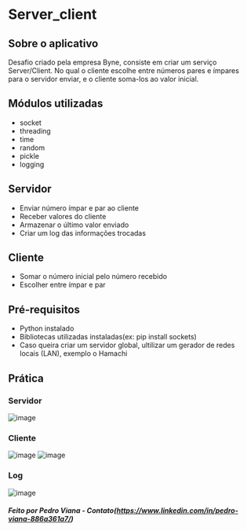 # Server_client
##  Sobre o aplicativo
Desafio criado pela empresa Byne, consiste em criar um serviço Server/Client. No qual o cliente escolhe entre números pares e ímpares para o servidor enviar, e o cliente soma-los ao valor inicial.

##  Módulos utilizadas
- socket
- threading
- time
- random
- pickle
- logging


##  Servidor
- Enviar número ímpar e par ao cliente
- Receber valores do cliente
- Armazenar o último valor enviado
- Criar um log das informações trocadas 

##  Cliente
- Somar o número inicial pelo número recebido
- Escolher entre ímpar e par

## Pré-requisitos
- Python instalado
- Bibliotecas utilizadas instaladas(ex: pip install sockets)
- Caso queira criar um servidor global, ultilizar um gerador de redes locais (LAN), exemplo o Hamachi


## Prática

### Servidor
![image](https://user-images.githubusercontent.com/64927495/115974878-5a7eab80-a536-11eb-9ad4-8404ee5a19a6.png)
### Cliente

![image](https://user-images.githubusercontent.com/64927495/115974884-6e2a1200-a536-11eb-8398-6b2c0e5a0dd0.png)
![image](https://user-images.githubusercontent.com/64927495/115974889-73875c80-a536-11eb-8099-4e1357754ce1.png)
### Log

![image](https://user-images.githubusercontent.com/64927495/115974901-81d57880-a536-11eb-9a9a-6eea1f27916d.png)


#####  Feito por Pedro Viana - Contato(https://www.linkedin.com/in/pedro-viana-886a361a7/)
